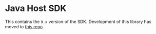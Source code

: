 # Java Host SDK

This contains the `0.x` version of the SDK. Development of this library has moved to [this repo](https://github.com/extism/java-sdk#readme).
